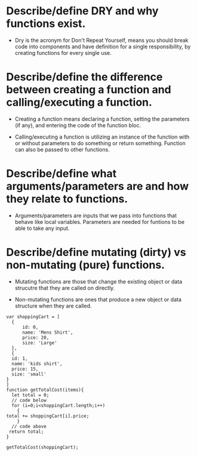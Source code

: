 # Describe/define DRY and why functions exist.

* Dry is the acronym for Don't Repeat Yourself, means you should break code into components and have definition for a single responsibility, by creating functions for every single use.

# Describe/define the difference between creating a function and calling/executing a function.

* Creating a function means declaring a function, setting the parameters (if any), and entering the code of the function bloc. 

* Calling/executing a function is utilizing an instance of the function with or without parameters to do something or return something. Function can also be passed to other functions.  

 
# Describe/define what arguments/parameters are and how they relate to functions.

* Arguments/parameters are inputs that we pass into functions that behave like local variables. Parameters are needed for funtions to be able to take any input. 

# Describe/define mutating (dirty) vs non-mutating (pure) functions. 

* Mutating functions are those that change the existing object or data strucutre that they are called on directly. 

* Non-mutating functions are ones that produce a new object or data structure when they are called. 


```
var shoppingCart = [
  {
      id: 0,
      name: 'Mens Shirt',
      price: 20,
      size: 'Large'
  },
  {
  id: 1,
  name: 'kids shirt',
  price: 15,
  size: 'small'
}
]
function getTotalCost(items){
  let total = 0;
  // code below
  for (i=0;i<shoppingCart.length;i++)
    {
total += shoppingCart[i].price;
    }
  // code above
 return total;
}

getTotalCost(shoppingCart);

```
